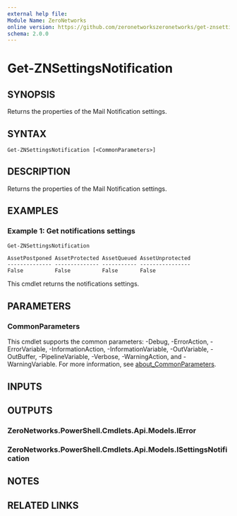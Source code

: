 ```yaml
---
external help file:
Module Name: ZeroNetworks
online version: https://github.com/zeronetworkszeronetworks/get-znsettingsnotification
schema: 2.0.0
---
```


# Get-ZNSettingsNotification

## SYNOPSIS
Returns the properties of the Mail Notification settings.

## SYNTAX

```
Get-ZNSettingsNotification [<CommonParameters>]
```

## DESCRIPTION
Returns the properties of the Mail Notification settings.

## EXAMPLES

### Example 1: Get notifications settings
```powershell
Get-ZNSettingsNotification
```

```output
AssetPostponed AssetProtected AssetQueued AssetUnprotected
-------------- -------------- ----------- ----------------
False          False          False       False
```

This cmdlet returns the notifications settings.

## PARAMETERS

### CommonParameters
This cmdlet supports the common parameters: -Debug, -ErrorAction, -ErrorVariable, -InformationAction, -InformationVariable, -OutVariable, -OutBuffer, -PipelineVariable, -Verbose, -WarningAction, and -WarningVariable. For more information, see [about_CommonParameters](http://go.microsoft.com/fwlink/?LinkID=113216).

## INPUTS

## OUTPUTS

### ZeroNetworks.PowerShell.Cmdlets.Api.Models.IError

### ZeroNetworks.PowerShell.Cmdlets.Api.Models.ISettingsNotification

## NOTES

## RELATED LINKS

